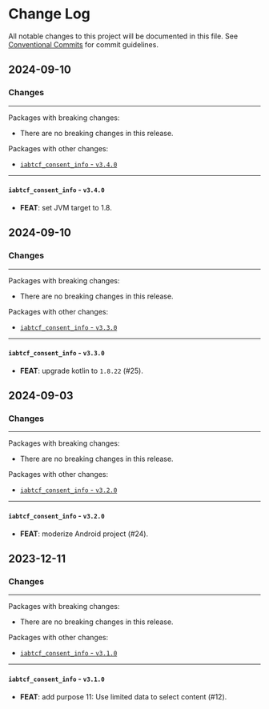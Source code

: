 # Change Log

All notable changes to this project will be documented in this file.
See [Conventional Commits](https://conventionalcommits.org) for commit guidelines.

## 2024-09-10

### Changes

---

Packages with breaking changes:

 - There are no breaking changes in this release.

Packages with other changes:

 - [`iabtcf_consent_info` - `v3.4.0`](#iabtcf_consent_info---v340)

---

#### `iabtcf_consent_info` - `v3.4.0`

 - **FEAT**: set JVM target to 1.8.


## 2024-09-10

### Changes

---

Packages with breaking changes:

 - There are no breaking changes in this release.

Packages with other changes:

 - [`iabtcf_consent_info` - `v3.3.0`](#iabtcf_consent_info---v330)

---

#### `iabtcf_consent_info` - `v3.3.0`

 - **FEAT**: upgrade kotlin to `1.8.22` (#25).


## 2024-09-03

### Changes

---

Packages with breaking changes:

 - There are no breaking changes in this release.

Packages with other changes:

 - [`iabtcf_consent_info` - `v3.2.0`](#iabtcf_consent_info---v320)

---

#### `iabtcf_consent_info` - `v3.2.0`

 - **FEAT**: moderize Android project (#24).


## 2023-12-11

### Changes

---

Packages with breaking changes:

 - There are no breaking changes in this release.

Packages with other changes:

 - [`iabtcf_consent_info` - `v3.1.0`](#iabtcf_consent_info---v310)

---

#### `iabtcf_consent_info` - `v3.1.0`

 - **FEAT**: add purpose 11: Use limited data to select content (#12).

